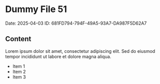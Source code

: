 # Dummy File 51

Date: 2025-04-03
ID: 681FD794-794F-49A5-93A7-DA987F5D62A7

## Content

Lorem ipsum dolor sit amet, consectetur adipiscing elit.
Sed do eiusmod tempor incididunt ut labore et dolore magna aliqua.

* Item 1
* Item 2
* Item 3


